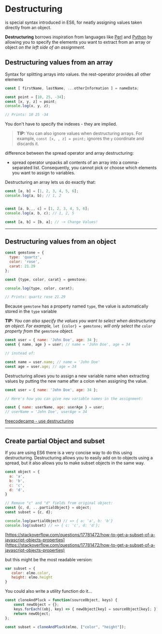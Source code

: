 # Destructuring

is special syntax introduced in ES6, for neatly assigning values taken directly from an object.

**Destructuring** borrows inspiration from languages like [Perl](https://en.wikipedia.org/wiki/Perl) and [Python](https://en.wikipedia.org/wiki/Python_(programming_language)) by allowing you to specify the elements you want to extract from an array or object *on the left side of an assignment*.

## Destructuring values from an array

Syntax for splitting arrays into values. the rest-operator provides all other elements

```js
const [ firstName, lastName, ...otherInformation ] = nameData;
```



```js
const point = [10, 25, -34];
const [x, y, z] = point;
console.log(x, y, z);

// Prints: 10 25 -34
```

You don't have to specify the indexes - they are implied.

> **TIP:** You can also ignore values when destructuring arrays. For example, `const [x, , z] = point;` ignores the `y` coordinate and discards it.

difference between the spread operator and array destructuring:

- spread operator unpacks all contents of an array into a comma-separated list. Consequently, you cannot pick or choose which elements you want to assign to variables.

Destructuring an array lets us do exactly that:

```js
const [a, b] = [1, 2, 3, 4, 5, 6];
console.log(a, b); // 1, 2


const [a, b,,, c] = [1, 2, 3, 4, 5, 6];
console.log(a, b, c); // 1, 2, 5

const [a, b] = [b, a]; // -> Change Values!
```

------

## Destructuring values from an object

```js
const gemstone = {
  type: 'quartz',
  color: 'rose',
  carat: 21.29
};

const {type, color, carat} = gemstone;

console.log(type, color, carat);

// Prints: quartz rose 21.29
```



Because `gemstone` has a property named `type`, the value is automatically stored in the `type` variable

**TIP:** *You can also specify the values you want to select when destructuring an object. For example,* `let {color} = gemstone;` *will only select the* `color` *property from the* `gemstone` *object.*



```js
const user = { name: 'John Doe', age: 34 };
const { name, age } = user; // name = 'John Doe', age = 34

// instead of:

const name = user.name; // name = 'John Doe'
const age = user.age; // age = 34
```

Destructuring allows you to assign a new variable name when extracting values by putting the new name after a colon when assigning the value.

```js
const user = { name: 'John Doe', age: 34 };

// Here's how you can give new variable names in the assignment:

const { name: userName, age: userAge } = user;
// userName = 'John Doe', userAge = 34
```

[freecodecamp - use destructuring](https://www.freecodecamp.org/learn/javascript-algorithms-and-data-structures/es6/use-destructuring-assignment-to-assign-variables-from-nested-objects )

------

## Create partial Object and subset

If you are using ES6 there is a very concise way to do this using destructuring. Destructuring allows you to easily add on to objects using a spread, but it also allows you to make subset objects in the same way.

```js
const object = {
  a: 'a',
  b: 'b',
  c: 'c',
  d: 'd',
}

// Remove "c" and "d" fields from original object:
const {c, d, ...partialObject} = object;
const subset = {c, d};

console.log(partialObject) // => { a: 'a', b: 'b'}
console.log(subset) // => { c: 'c', d: 'd'};
```

[https://stackoverflow.com/questions/17781472/how-to-get-a-subset-of-a-javascript-objects-properties](https://stackoverflow.com/questions/17781472/how-to-get-a-subset-of-a-javascript-objects-properties)

but this might be the most readable version:

```js
var subset = {
   color: elmo.color,
   height: elmo.height 
}
```



You could also write a utility function do it...

```js
const cloneAndPluck = function(sourceObject, keys) {
    const newObject = {};
    keys.forEach((obj, key) => { newObject[key] = sourceObject[key]; });
    return newObject;
};

const subset = cloneAndPluck(elmo, ["color", "height"]);
```



